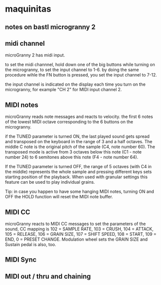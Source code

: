 # maquinitas

## notes on bastl microgranny 2

## midi channel

microGranny 2 has midi input.

to set the midi channnel, hold down one of the big buttons while turning on the microgranny, to set the input channel to 1-6. by doing the same procedure wihle the FN button is pressed, you set the input channel to 7-12.

the input channel is indicated on the display each time you turn on the microgranny, for example "CH 2" for MIDI input channel 2.

## MIDI notes

microGranny reads note messages and reacts to velocity. the first 6 notes of the lowest MIDI octave corresponding to the 6 buttons on the microgranny.

if the TUNED parameter is turned ON, the last played sound gets spread and transposed on the keyboard in the range of 3 and a half octaves. The middle C note is the original pitch of the sample (C4, note number 60). The transposed mode is active from 3 octaves below this note (C1 - note number 24) to 6 semitones above this note (F4 - note number 64).

If the TUNED parameter is turned OFF, the range of 5 octaves (with C4 in the middle) represents the whole sample and pressing different keys sets starting position of the playback. When used with granular settings this feature can be used to play individual grains.

Tip: in case you happen to have some hanging MIDI notes, turning ON and OFF the HOLD function will reset the MIDI note buffer.

## MIDI CC

microGranny reacts to MIDI CC messages to set the parameters of the sound, CC mapping is 102 = SAMPLE RATE, 103 = CRUSH, 104 = ATTACK, 105 = RELEASE, 106 = GRAIN SIZE, 107 = SHIFT SPEED, 108 = START, 109 = END, 0 = PRESET CHANGE. Modulation wheel sets the GRAIN SIZE and Sustain pedal is also, too.

## MIDI Sync

## MIDI out / thru and chaining
